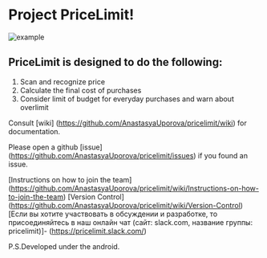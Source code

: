 # Project PriceLimit!


![example](http://savepic.ru/11957046.png)
## PriceLimit is designed to do the following:
1. Scan and recognize price 
2. Calculate the final cost of purchases
3. Consider limit of budget for everyday purchases and warn about overlimit

Consult [wiki] (https://github.com/AnastasyaUporova/pricelimit/wiki) for documentation.

Please open a github [issue] (https://github.com/AnastasyaUporova/pricelimit/issues) if you found an issue.

[Instructions on how to join the team] (https://github.com/AnastasyaUporova/pricelimit/wiki/Instructions-on-how-to-join-the-team)
[Version Control] (https://github.com/AnastasyaUporova/pricelimit/wiki/Version-Control)
[Если вы хотите участвовать в обсуждении и разработке, то присоединяйтесь в наш онлайн чат  (cайт: slack.com, название группы: pricelimit)]- (https://pricelimit.slack.com/)

P.S.Developed under the android.

